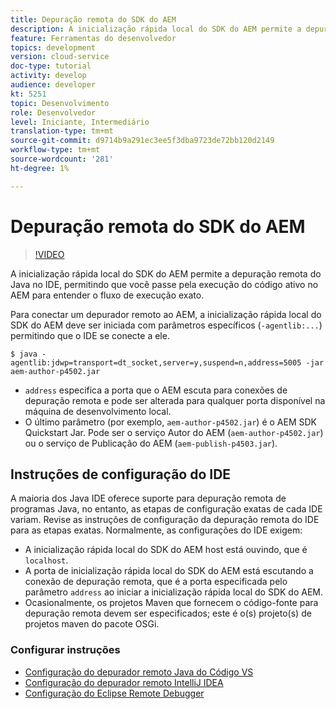 ```yaml
---
title: Depuração remota do SDK do AEM
description: A inicialização rápida local do SDK do AEM permite a depuração remota do Java no IDE, permitindo que você passe pela execução do código ativo no AEM para entender o fluxo de execução exato.
feature: Ferramentas do desenvolvedor
topics: development
version: cloud-service
doc-type: tutorial
activity: develop
audience: developer
kt: 5251
topic: Desenvolvimento
role: Desenvolvedor
level: Iniciante, Intermediário
translation-type: tm+mt
source-git-commit: d9714b9a291ec3ee5f3dba9723de72bb120d2149
workflow-type: tm+mt
source-wordcount: '281'
ht-degree: 1%

---
```



# Depuração remota do SDK do AEM

>[!VIDEO](https://video.tv.adobe.com/v/34338/?quality=12&learn=on)

A inicialização rápida local do SDK do AEM permite a depuração remota do Java no IDE, permitindo que você passe pela execução do código ativo no AEM para entender o fluxo de execução exato.

Para conectar um depurador remoto ao AEM, a inicialização rápida local do SDK do AEM deve ser iniciada com parâmetros específicos (`-agentlib:...`) permitindo que o IDE se conecte a ele.

```
$ java -agentlib:jdwp=transport=dt_socket,server=y,suspend=n,address=5005 -jar aem-author-p4502.jar   
```

+ `address` especifica a porta que o AEM escuta para conexões de depuração remota e pode ser alterada para qualquer porta disponível na máquina de desenvolvimento local.
+ O último parâmetro (por exemplo, `aem-author-p4502.jar`) é o AEM SDK Quickstart Jar. Pode ser o serviço Autor do AEM (`aem-author-p4502.jar`) ou o serviço de Publicação do AEM (`aem-publish-p4503.jar`).

## Instruções de configuração do IDE

A maioria dos Java IDE oferece suporte para depuração remota de programas Java, no entanto, as etapas de configuração exatas de cada IDE variam. Revise as instruções de configuração da depuração remota do IDE para as etapas exatas. Normalmente, as configurações do IDE exigem:

+ A inicialização rápida local do SDK do AEM host está ouvindo, que é `localhost`.
+ A porta de inicialização rápida local do SDK do AEM está escutando a conexão de depuração remota, que é a porta especificada pelo parâmetro `address` ao iniciar a inicialização rápida local do SDK do AEM.
+ Ocasionalmente, os projetos Maven que fornecem o código-fonte para depuração remota devem ser especificados; este é o(s) projeto(s) de projetos maven do pacote OSGi.

### Configurar instruções

+ [Configuração do depurador remoto Java do Código VS](https://code.visualstudio.com/docs/java/java-debugging)
+ [Configuração do depurador remoto IntelliJ IDEA](https://www.jetbrains.com/help/idea/run-debug-configuration-remote-debug.html)
+ [Configuração do Eclipse Remote Debugger](https://javapapers.com/core-java/java-remote-debug-with-eclipse/)
